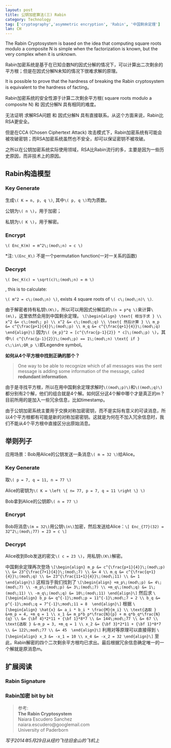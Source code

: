 ```yaml
---
layout: post
title: 公钥加密算法(三) Rabin
category: Technology
tag: ['cryptography','asymmetric encryption', 'Rabin', '中国剩余定理']
lan: CH
---
```


The Rabin Cryptosystem is based on the idea that computing square roots modulo a composite N is simple when the factorization is known, but the very complex when it is unknown.

Rabin加密系统是基于在已知合数N的因式分解的情况下，可以计算出二次剩余的平方根；但是在因式分解N未知的情况下很难求解的原理。

<!--preview-->

It is possible to prove that the hardness of breaking the Rabin cryptosystem is equivalent to the hardness of facting。

Rabin加密系统的安全性源于计算二次剩余平方根( square roots modulo a composite N) 和 因式分解N 具有相同的难度。

无法证明 求解RSA问题 和 因式分解N 具有直接联系。从这个方面来说，Rabin比RSA更安全。

但是在CCA (Chosen Ciphertext Attack) 攻击模式下，Rabin加密系统有可能会被攻破密钥；而RSA加密系统虽然也不安全，却可以保证密钥不被攻破。

之所以在公钥加密系统实际使用领域，RSA比Rabin流行的多，主要是因为一些历史原因，而非技术上的原因。

## Rabin构造模型

### Key Generate

生成`\( K = n, p, q \)`, 其中`\( p, q \)`均为质数。

公钥为`\( n \)`，用于加密；

私钥为`\( K \)`，用于解密。

### Encrypt

`\( Enc_K(m) = m^2\;(mod\;n) = c \)`

*注: `\(Enc_K\)` 不是一个permutation function(一对一关系的函数)

### Decrypt

`\( Dec_K(c) = \sqrt(c)\;(mod\;n) = m \)`

, this is to calculate:

`\( m^2 = c\;(mod\;n) \)`, exists 4 square roots of `\( c\;(mod\;n)\ \)`.

由于解密者持有私钥`\(K\)`，所以可以用因式分解后的`\(n = p*q \)`来计算`\(m\)`，这里依然会用到中国剩余定理。
`\[\begin{align} \text{ 相当于求 } \\ x^2 &= c\;(mod\; p) \\ x^2 &= c\;(mod\;q) \\ \text{ 然后计算 } \\ m_p &= c^{\frac{p+1}{4}}\;(mod\;p) \\ m_q &= c^{\frac{q+1}{4}}\;(mod\;q) \end{align}\]`
因为`\( {m_p}^2 = [c^{\frac{p-1}{2}} * c]\;(mod\;p) \)`，其中`\( c^{\frac{p-1}{2}}\;(mod\;p) == 1\;(mod\;n) \text{ if } c\;\in\;QR_p \)`即Legendre symbol。

__如何从4个平方根中找到正确的那个？__

<blockquote>
  One way to be able to recognize which of all messages was the sent message is adding some information of the message, called <b>redundant information</b>.
</blockquote>

由于是寻找平方根，所以在用中国剩余定理求解时`\((mod\;p)\)`和`\((mod\;q)\)`都分别有2个解，他们的组合就是4个解。如何区分这4个解中哪个才是真正的m？目前所用的是加入一些冗余信息，比如timestamp。

由于公钥加密系统主要用于交换对称加密密钥，而不是实际有意义的可读消息，所以4个平方根都有可能是新的对称加密密钥。这就是为何在不加入冗余信息时，我们不能从4个平方根中直接区分出原始消息。

## 举则列子

应用场景：Bob用Alice的公钥发送一条消息`\( m = 32 \)`给Alice。

### Key Generate

取`\( p = 7, q = 11, n = 77 \)`

Alice的密钥为`\( K = \left \{ n= 77, p = 7, q = 11 \right \} \)`

Bob拿到Alice的公钥即`\( n = 77 \)`

### Encrypt

Bob将消息`\(m = 32\)`用公钥`\(n\)`加密，然后发送给Alice：`\[ Enc_{77}(32) = 32^2\;(mod\;77) = 23 = c \]`

### Decrypt

Alice收到Bob发送的密文`\( c = 23 \)`，用私钥`\(K\)`解密。

中国剩余定理再次登场 `\[\begin{align} m_p &= c^{\frac{p+1}{4}}\;(mod\;p) \\ &= 23^{\frac{7+1}{4}}\;(mod\;7) \\ &= 4 \\ m_q &= c^{\frac{q+1}{4}}\;(mod\;q) \\ &= 23^{\frac{11+1}{4}}\;(mod\;11) \\ &= 1 \end{align}\]`
这相当于我们找到了 `\[\begin{align} +m_p\;(mod\;p) &= 4\;(mod\;7) \\ -m_p\;(mod\;p) &= 3\;(mod\;7) \\ +m_q\;(mod\;q) &= 1\;(mod\;11) \\ -m_q\;(mod\;q) &= 10\;(mod\;11) \end{align}\]`
然后求 `\[\begin{align} b_p &= q^{-1}\;mod\;p = 11^{-1}\;mod\;7 = 2 \\ b_q &= p^{-1}\;mod\;q = 7^{-1}\;mod\;11 = 8  \end{align}\]`
根据 `\[\begin{align} \hat{x} &= a_i * b_i * \frac{M}{m_i} \\ \text{选取 } &+m_p = 4, +m_q = 1 \\ x_1 &= m_p*b_p*\frac{N}{p} + m_q*b_q*\frac{N}{q} \\ &= {\bf 4}*2*11 + {\bf 1}*8*7 \\ &= 144\;mod\;77 \\ &= 67 \\ \text{选取 } &-m_p = 3, +m_q = 1 \\ x_2 &= {\bf 3}*2*11 + {\bf 1}*8*7 \\ &= 122\;mod\;77 \\ &= 45  \end{align}\]`
利用对等原理可以直接得到 `\[\begin{align} x_3 &= -x_1 = 10 \\ x_4 &= -x_2 = 32 \end{align}\]`
至此，Rabin解密的四个二次剩余平方根均已求出。最后根据冗余信息确定唯一的一个解就是原消息m。

## 扩展阅读

### Rabin Signature

### Rabin加密 bit by bit

<blockquote>
参考: <br/>
<b>The Rabin Cryptosystem</b> <br/> 
Naiara Escudero Sanchez <br/>
naiara.escudero@googlemail.com <br/>
University of Paderborn <br/>
</blockquote>

<i>写于2014年5月29日从纽约飞往旧金山的飞机上</i>
